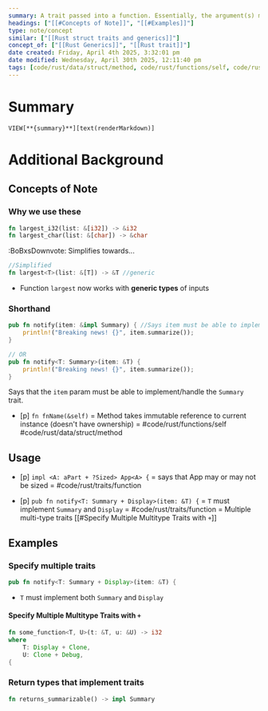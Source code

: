 ```yaml
---
summary: A trait passed into a function. Essentially, the argument(s) must implement the trait to compile correctly.
headings: ["[[#Concepts of Note]]", "[[#Examples]]"]
type: note/concept
similar: ["[[Rust struct traits and generics]]"]
concept_of: ["[[Rust Generics]]", "[[Rust trait]]"]
date created: Friday, April 4th 2025, 3:32:01 pm
date modified: Wednesday, April 30th 2025, 12:11:40 pm
tags: [code/rust/data/struct/method, code/rust/functions/self, code/rust/traits/function]
---
```

# Summary
`VIEW[**{summary}**][text(renderMarkdown)]`

# Additional Background
## Concepts of Note
### Why we use these
```rust
fn largest_i32(list: &[i32]) -> &i32
fn largest_char(list: &[char]) -> &char
```
:BoBxsDownvote: Simplifies towards...
```rust
//Simplified
fn largest<T>(list: &[T]) -> &T //generic
```
- Function `largest` now works with **generic types** of inputs

### Shorthand
```rust
pub fn notify(item: &impl Summary) { //Says item must be able to implement/handle Summary trait
    println!("Breaking news! {}", item.summarize());
}

// OR
pub fn notify<T: Summary>(item: &T) {
    println!("Breaking news! {}", item.summarize());
}
```
Says that the `item` param must be able to implement/handle the `Summary` trait.
- [p] `fn fnName(&self)` = Method takes immutable reference to current instance (doesn't have ownership) = #code/rust/functions/self #code/rust/data/struct/method 
<!--ID: 1751434090547-->


## Usage

- [p] `impl <A: aPart + ?Sized> App<A> {` = says that App may or may not be sized = #code/rust/traits/function
<!--ID: 1751434090550-->

- [p] `pub fn notify<T: Summary + Display>(item: &T) {` = `T` must implement `Summary` and `Display` = #code/rust/traits/function = Multiple multi-type traits [[#Specify Multiple Multitype Traits with `+`]]
<!--ID: 1751434090554-->


## Examples
### Specify multiple traits
```rust
pub fn notify<T: Summary + Display>(item: &T) {
```
- `T` must implement both `Summary` and `Display`

#### Specify Multiple Multitype Traits with `+`
```rust
fn some_function<T, U>(t: &T, u: &U) -> i32
where
    T: Display + Clone,
    U: Clone + Debug,
{
```

### Return types that implement traits
```rust
fn returns_summarizable() -> impl Summary
```

